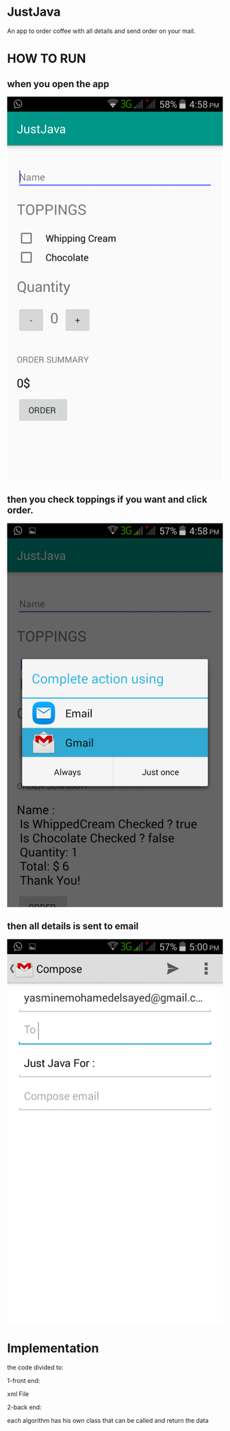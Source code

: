 # JustJava

An app to order coffee with all details and send order on your mail.



# HOW TO RUN

## when you open the app

<img src='img2.png' >

## then you check toppings if you want and click order.
<img src='img3.png' >

## then all details is sent to email
<img src='img1.png' >



# Implementation

the code divided to:

1-front end:

xml File

2-back end:

each algorithm has his own class that can be called and return the data 
